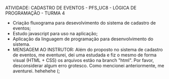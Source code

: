 ATIVIDADE: CADASTRO DE EVENTOS - PFS_UC8 - LÓGICA DE PROGRAMAÇÃO - TURMA 4

- Criação fluxograma para desevolvimento do sistema de cadastro de eventos;
- Estudo javascript para uso na aplicação;
- Aplicação da linguagem de programação para desenvolvimento do sistema.
- MENSAGEM AO INSTRUTOR: Além do proposto no sistema de cadastro de eventos, me eventurei, dei uma estudada e fiz o mesmo de forma visual (HTML + CSS) os arquivos estão na branch "html". Por favor, desconsiderar algum erro grotesco. Como mencionei anteriormente, me aventurei. hehehehe (;